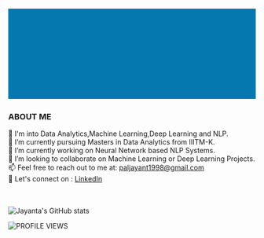 
![jayant](jayant.gif)

<h3>ABOUT ME</h3>
🔭 I'm into Data Analytics,Machine Learning,Deep Learning and NLP. <br>
👀 I’m currently pursuing Masters in Data Analytics from IIITM-K. <br>
🌱 I’m currently working on Neural Network based NLP Systems. <br>
💞 I’m looking to collaborate on Machine Learning or Deep Learning Projects. <br>
📫 Feel free to reach out to me at: <a href="mailto:paljayant1998@gmail.com">paljayant1998@gmail.com</a> <br>
 👀 Let's connect on : <a href="https://www.linkedin.com/in/jayanta-kumar-pal-967240172/">LinkedIn </a> <br>

<br><br>
![Jayanta's GitHub stats](https://github-readme-stats.vercel.app/api?username=jayantapy&show_icons=true&theme=radical)

![PROFILE VIEWS](https://komarev.com/ghpvc/?username=jayantapy&color=blue)

 
 <!---
Jayant017/Jayant017 is a ✨ special ✨ repository because its `README.md` (this file) appears on your GitHub profile.
You can click the Preview link to take a look at your changes.
--->
